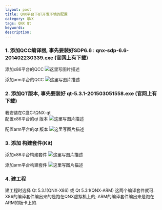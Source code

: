 ```yaml
---
layout: post
title: QNX平台下QT开发环境的配置
category: QNX
tags: QNX Qt
keywords: 
description: 
---
```


### 1. 添加QCC编译器, 事先要装好SDP6.6 : qnx-sdp-6.6-201402230339.exe (官网上有下载)

添加x86平台的QCC
![这里写图片描述](http://img.blog.csdn.net/20160104151409118)

添加arm平台的QCC
![这里写图片描述](http://img.blog.csdn.net/20160104151528612)

### 2. 添加QT版本, 事先要装好 qt-5.3.1-201503051558.exe (官网上有下载)

我安装在C盘C:\QNX-qt\
配置x86平台的qt 版本
![这里写图片描述](http://img.blog.csdn.net/20160104151841017)

配置arm平台的qt 版本
![这里写图片描述](http://img.blog.csdn.net/20160104151850902)



### 3. 添加 构建套件(Kit)

添加x86平台构建套件
![这里写图片描述](http://img.blog.csdn.net/20160104151903050)

添加arm平台构建套件
![这里写图片描述](http://img.blog.csdn.net/20160104151913572)


### 4. 建工程

建工程时选择 Qt 5.3.1(QNX-X86)  或 Qt 5.3.1(QNX-ARM) 这两个编译套件就可.
X86的编译套件编出来的是跑在QNX虚拟机上的;
ARM的编译套件编出来是跑在ARM的板卡上的.
